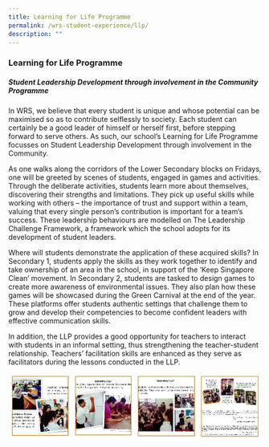 ```yaml
---
title: Learning for Life Programme
permalink: /wrs-student-experience/llp/
description: ""
---
```

### **Learning for Life Programme**
##### **Student Leadership Development through involvement in the Community Programme**
In WRS, we believe that every student is unique and whose potential can be maximised so as to contribute selflessly to society. Each student can certainly be a good leader of himself or herself first, before stepping forward to serve others. As such, our school’s Learning for Life Programme focusses on Student Leadership Development through involvement in the Community.

As one walks along the corridors of the Lower Secondary blocks on Fridays, one will be greeted by scenes of students, engaged in games and activities. Through the deliberate activities, students learn more about themselves, discovering their strengths and limitations. They pick up useful skills while working with others – the importance of trust and support within a team, valuing that every single person’s contribution is important for a team’s success. These leadership behaviours are modelled on The Leadership Challenge Framework, a framework which the school adopts for its development of student leaders.

Where will students demonstrate the application of these acquired skills? In Secondary 1, students apply the skills as they work together to identify and take ownership of an area in the school, in support of the ‘Keep Singapore Clean’ movement. In Secondary 2, students are tasked to design games to create more awareness of environmental issues. They also plan how these games will be showcased during the Green Carnival at the end of the year. These platforms offer students authentic settings that challenge them to grow and develop their competencies to become confident leaders with effective communication skills.

In addition, the LLP provides a good opportunity for teachers to interact with students in an informal setting, thus strengthening the teacher-student relationship. Teachers’ facilitation skills are enhanced as they serve as facilitators during the lessons conducted in the LLP.

<p><a href="https://staging.d1zt0oshmgcgjg.amplifyapp.com/images/ALP%20enlarged%204.jpg">
<img style="width:25%" src="/images/llp1.jpg" align = left>
</a></p>

<p><a href="https://staging.d1zt0oshmgcgjg.amplifyapp.com/images/ALP%20enlarged%204.jpg">
<img style="width:25%" src="/images/llp2.jpg" align = left>
</a></p>

<p><a href="https://staging.d1zt0oshmgcgjg.amplifyapp.com/images/ALP%20enlarged%204.jpg">
<img style="width:25%" src="/images/llp3.jpg" align = left>
</a></p>

<p><a href="https://staging.d1zt0oshmgcgjg.amplifyapp.com/images/ALP%20enlarged%204.jpg">
<img style="width:25%" src="/images/llp4.jpg" align = left>
</a></p>
